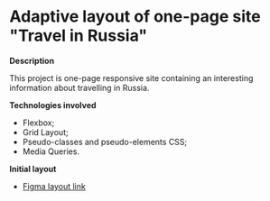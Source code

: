 # Adaptive layout of one-page site "Travel in Russia"

**Description**

This project is one-page responsive site containing an interesting information about travelling in Russia.

**Technologies involved**

* Flexbox;
* Grid Layout;
* Pseudo-classes and pseudo-elements CSS;
* Media Queries.

**Initial layout**

* [Figma layout link](https://www.figma.com/file/5S2WSbEFL6awjVWJ0NWL8Q/Sprint-3_-Russia-_-desktop-mobile?node-id=28503%3A0)
